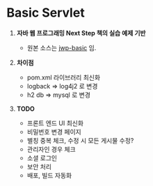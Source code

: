 # Basic Servlet

1. **자바 웹 프로그래밍 Next Step 책의 실습 예제 기반**
    * 원본 소스는 [jwp-basic](https://github.com/slipp/jwp-basic "jwp-basic") 임.

2. **차이점**
    * pom.xml 라이브러리 최신화
    * logback => log4j2 로 변경
    * h2 db => mysql 로 변경

3. **TODO**
    * 프론트 엔드 UI 최신화
    * 비밀번호 변경 페이지
    * 별칭 중복 체크, 수정 시 모든 게시물 수정?
    * 관리자인 경우 체크
    * 소셜 로그인
    * 보안 처리
    * 배포, 빌드 자동화